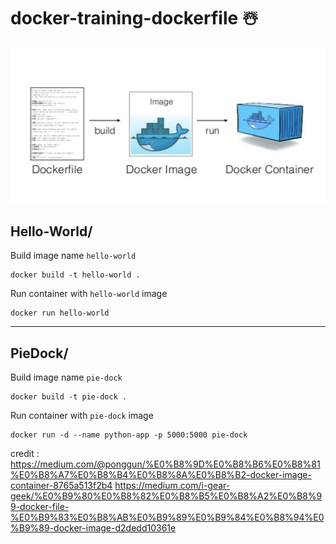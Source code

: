 # docker-training-dockerfile ☃️


![alt text](dd.png)

## Hello-World/ 

Build image name `hello-world`
```
docker build -t hello-world . 
```

Run container with `hello-world` image
```
docker run hello-world
```
---

## PieDock/

Build image name `pie-dock`
```
docker build -t pie-dock .
```

Run container with `pie-dock` image
```
docker run -d --name python-app -p 5000:5000 pie-dock
```

credit : \
https://medium.com/@ponggun/%E0%B8%9D%E0%B8%B6%E0%B8%81%E0%B8%A7%E0%B8%B4%E0%B8%8A%E0%B8%B2-docker-image-container-8765a513f2b4
https://medium.com/i-gear-geek/%E0%B9%80%E0%B8%82%E0%B8%B5%E0%B8%A2%E0%B8%99-docker-file-%E0%B9%83%E0%B8%AB%E0%B9%89%E0%B9%84%E0%B8%94%E0%B9%89-docker-image-d2dedd10361e
